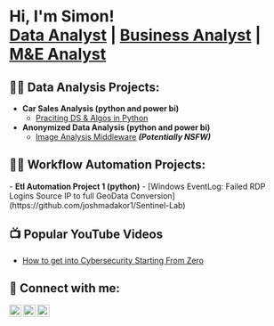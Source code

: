 <h1>Hi, I'm Simon! <br/><a href="https://github.com/SimonMuriu-pr">Data Analyst</a> | <a href="https://www.linkedin.com/in/simon-muriu-0a1310251/">Business Analyst</a> | <a href="https://sites.google.com/view/simon-muriu-portfolio/github">M&E Analyst</a></h1>

<h2>👨‍💻 Data Analysis Projects:</h2>

- <b> Car Sales Analysis (python and power bi)</b>
  - [Praciting DS & Algos in Python](https://github.com/joshmadakor1/Algorithms-Practice)
- <b>Anonymized Data Analysis (python and power bi) </b>
  - [Image Analysis Middleware](https://github.com/joshmadakor1/4chan-Image-Analysis-Middleware-C964) <b><i>(Potentially NSFW)</b></i>
<h2>👨‍💻 Workflow Automation Projects:</h2>
- <b>Etl Automation Project 1 (python)</b>
  - [Windows EventLog: Failed RDP Logins Source IP to full GeoData Conversion](https://github.com/joshmadakor1/Sentinel-Lab)


<h2>📺 Popular YouTube Videos</h2>

- [How to get into Cybersecurity Starting From Zero](https://www.youtube.com/watch?v=a83ASGn_V_s)


<h2> 🤳 Connect with me:</h2>

[<img align="left" alt="JoshMadakor | Twitter" width="22px" src="https://cdn.jsdelivr.net/npm/simple-icons@v3/icons/twitter.svg" />][twitter]
[<img align="left" alt="JoshMadakor | LinkedIn" width="22px" src="https://cdn.jsdelivr.net/npm/simple-icons@v3/icons/linkedin.svg" />][linkedin]
[<img align="left" alt="JoshMadakor | Instagram" width="22px" src="https://cdn.jsdelivr.net/npm/simple-icons@v3/icons/instagram.svg" />][instagram]

[twitter]: https://x.com/stiles_symoh
[instagram]: https://www.linkedin.com/in/simon-muriu-0a1310251/
[linkedin]: https://www.linkedin.com/in/simon-muriu-0a1310251/

<!--
**joshmadakor1/joshmadakor1** is a ✨ _special_ ✨ repository because its `README.md` (this file) appears on your GitHub profile.

Here are some ideas to get you started:

- 🔭 I’m currently working on ...
- 🌱 I’m currently learning ...
- 👯 I’m looking to collaborate on ...
- 🤔 I’m looking for help with ...
- 💬 Ask me about ...
- 📫 How to reach me: ...
- 😄 Pronouns: ...
- ⚡ Fun fact: ...
-->

